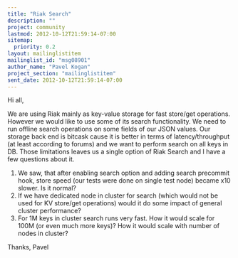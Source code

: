 ```yaml
---
title: "Riak Search"
description: ""
project: community
lastmod: 2012-10-12T21:59:14-07:00
sitemap:
  priority: 0.2
layout: mailinglistitem
mailinglist_id: "msg08901"
author_name: "Pavel Kogan"
project_section: "mailinglistitem"
sent_date: 2012-10-12T21:59:14-07:00
---
```



Hi all,

We are using Riak mainly as key-value storage for fast store/get
operations. However we would like
to use some of its search functionality. We need to run offline search
operations on some fields of
our JSON values. Our storage back end is bitcask cause it is better in
terms of
latency/throughput (at least according to forums) and we want to perform
search on all keys in DB.
Those limitations leaves us a single option of Riak Search and I have a few
questions about it.
1) We saw, that after enabling search option and adding search precommit
hook, store speed (our tests were
 done on single test node) became x10 slower. Is it normal?
2) If we have dedicated node in cluster for search (which would not be used
for KV store/get operations) would
 it do some impact of general cluster performance?
3) For 1M keys in cluster search runs very fast. How it would scale for
100M (or even much more keys)?
 How it would scale with number of nodes in cluster?

Thanks,
 Pavel
